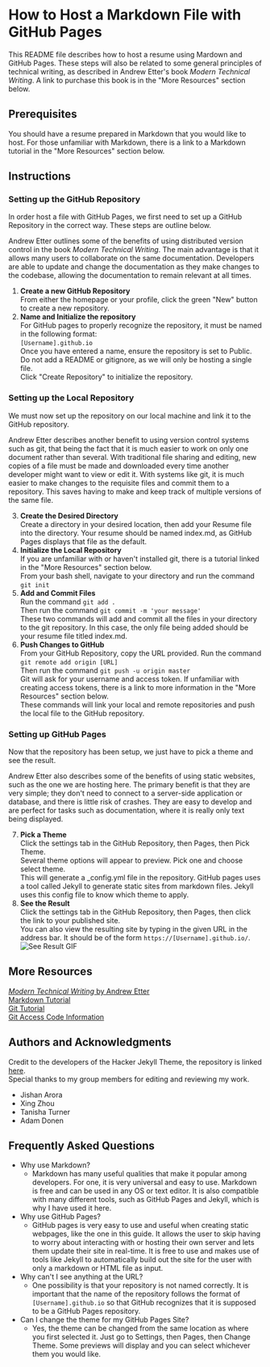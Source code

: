 # How to Host a Markdown File with GitHub Pages
This README file describes how to host a resume using Mardown and GitHub Pages. 
These steps will also be related to some general principles of technical writing, as described in Andrew Etter's book _Modern Technical Writing_. A link to purchase this book is in the "More Resources" section below.

## Prerequisites
You should have a resume prepared in Markdown that you would like to host. For those unfamiliar with Markdown, there is a link to a Markdown tutorial in the "More Resources" section below.

## Instructions

### Setting up the GitHub Repository
In order host a file with GitHub Pages, we first need to set up a GitHub Repository in the correct way. These steps are outline below.   

Andrew Etter outlines some of the benefits of using distributed version control in the book _Modern Technical Writing_. The main advantage is that it allows many users to collaborate on the same documentation. Developers are able to update and change the documentation as they make changes to the codebase, allowing the documentation to remain relevant at all times.
1. **Create a new GitHub Repository**   
    From either the homepage or your profile, click the green "New" button to create a new repository.
2. **Name and Initialize the repository**   
    For GitHub pages to properly recognize the repository, it must be named in the following format:   
    `[Username].github.io`   
    Once you have entered a name, ensure the repository is set to Public. Do not add a README or gitignore, as we will only be hosting a single file.   
    Click "Create Repository" to initialize the repository.

### Setting up the Local Repository
We must now set up the repository on our local machine and link it to the GitHub repository.   

Andrew Etter describes another benefit to using version control systems such as git, that being the fact that it is much easier to work on only one document rather than several. With traditional file sharing and editing, new copies of a file must be made and downloaded every time another developer might want to view or edit it. With systems like git, it is much easier to make changes to the requisite files and commit them to a repository. This saves having to make and keep track of multiple versions of the same file. 

3. **Create the Desired Directory**   
Create a directory in your desired location, then add your Resume file into the directory. Your resume should be named index.md, as GitHub Pages displays that file as the default.
4. **Initialize the Local Repository**   
If you are unfamiliar with or haven't installed git, there is a tutorial linked in the "More Resources" section below.  
From your bash shell, navigate to your directory and run the command `git init`
5. **Add and Commit Files**   
Run the command `git add .`   
Then run the command `git commit -m 'your message'`  
These two commands will add and commit all the files in your directory to the git repository. In this case, the only file being added should be your resume file titled index.md.
6. **Push Changes to GitHub**   
From your GitHub Repository, copy the URL provided.
Run the command `git remote add origin [URL]`   
Then run the command `git push -u origin master`  
Git will ask for your username and access token. If unfamiliar with creating access tokens, there is a link to more information in the "More Resources" section below.    
These commands will link your local and remote repositories and push the local file to the GitHub repository.

### Setting up GitHub Pages
Now that the repository has been setup, we just have to pick a theme and see the result.   

Andrew Etter also describes some of the benefits of using static websites, such as the one we are hosting here. The primary benefit is that they are very simple; they don't need to connect to a server-side application or database, and there is little risk of crashes. They are easy to develop and are perfect for tasks such as documentation, where it is really only text being displayed.

7. **Pick a Theme**   
Click the settings tab in the GitHub Repository, then Pages, then Pick Theme.   
Several theme options will appear to preview. Pick one and choose select theme.   
This will generate a _config.yml file in the repository. GitHub pages uses a tool called Jekyll to generate static sites from markdown files. Jekyll uses this config file to know which theme to apply.
8. **See the Result**   
Click the settings tab in the GitHub Repository, then Pages, then click the link to your published site.   
You can also view the resulting site by typing in the given URL in the address bar. It should be of the form `https://[Username].github.io/`.
![See Result GIF](img/recording.gif)

## More Resources
[_Modern Technical Writing_ by Andrew Etter][Book Link]   
[Markdown Tutorial][Markdown Tutorial Link]   
[Git Tutorial][Git Tutorial Link]   
[Git Access Code Information][Git Access Code Link]   

## Authors and Acknowledgments   
Credit to the developers of the Hacker Jekyll Theme, the repository is linked [here][Hacker Theme Link].   
Special thanks to my group members for editing and reviewing my work.   
* Jishan Arora
* Xing Zhou
* Tanisha Turner
* Adam Donen

## Frequently Asked Questions
* Why use Markdown?   
    * Markdown has many useful qualities that make it popular among developers. For one, it is very universal and easy to use. Markdown is free and can be used in any OS or text editor. It is also compatible with many different tools, such as GitHub Pages and Jekyll, which is why I have used it here.
* Why use GitHub Pages?
    * GitHub pages is very easy to use and useful when creating static webpages, like the one in this guide. It allows the user to skip having to worry about interacting with or hosting their own server and lets them update their site in real-time. It is free to use and makes use of tools like Jekyll to automatically build out the site for the user with only a markdown or HTML file as input.
* Why can't I see anything at the URL?
    * One possibility is that your repository is not named correctly. It is important that the name of the repository follows the format of `[Username].github.io` so that GitHub recognizes that it is supposed to be a GitHub Pages repository.
* Can I change the theme for my GitHub Pages Site?
    * Yes, the theme can be changed from the same location as where you first selected it. Just go to Settings, then Pages, then Change Theme. Some previews will display and you can select whichever them you would like.



[Book Link]: https://www.amazon.ca/Modern-Technical-Writing-Introduction-Documentation-ebook/dp/B01A2QL9SS
[Markdown Tutorial Link]: https://www.markdowntutorial.com/
[Git Tutorial Link]: https://www.w3schools.com/git/
[Git Access Code Link]: https://docs.github.com/en/authentication/keeping-your-account-and-data-secure/creating-a-personal-access-token
[Hacker Theme Link]: https://github.com/pages-themes/hacker

